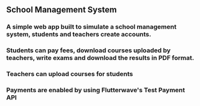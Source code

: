 ## School Management System

### <p>A simple web app built to simulate a school management system, students and teachers create accounts.
### Students can pay fees, download courses uploaded by teachers, write exams and download the results in PDF format.
### Teachers can upload courses for students</p>

### Payments are enabled by using **Flutterwave's Test Payment API**


